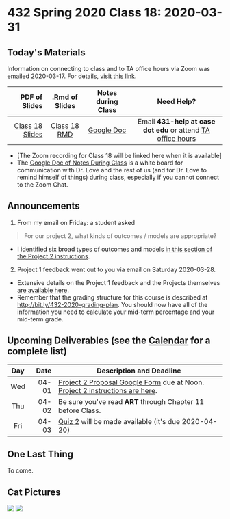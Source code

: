 # 432 Spring 2020 Class 18: 2020-03-31

## Today's Materials

Information on connecting to class and to TA office hours via Zoom was emailed 2020-03-17. For details, [visit this link](https://github.com/THOMASELOVE/2020-432/blob/master/zoom.md). 

PDF of Slides | .Rmd of Slides | Notes during Class | Need Help? 
------------: | :------------------: | :---------------------------: | :------------------------:
[Class 18 Slides](https://github.com/THOMASELOVE/2020-432/blob/master/classes/class18/432_2020_slides18.pdf) | [Class 18 RMD](https://github.com/THOMASELOVE/2020-432/blob/master/classes/class18/432_2020_slides18.Rmd) | [Google Doc](https://docs.google.com/document/d/1VpnXK654mVLJKMnbxMyhvLSEaOwyZhO2itaMf1a3N4U/edit?usp=sharing) | Email **431-help at case dot edu** or attend [TA office hours](https://github.com/THOMASELOVE/2020-432/blob/master/calendar.md#ta-office-hours)

- [The Zoom recording for Class 18 will be linked here when it is available]
- The [Google Doc of Notes During Class](https://docs.google.com/document/d/1VpnXK654mVLJKMnbxMyhvLSEaOwyZhO2itaMf1a3N4U/edit?usp=sharing) is a white board for communication with Dr. Love and the rest of us (and for Dr. Love to remind himself of things) during class, especially if you cannot connect to the Zoom Chat.

## Announcements

1. From my email on Friday: a student asked

> For our project 2, what kinds of outcomes / models are appropriate?

- I identified six broad types of outcomes and models [in this section of the Project 2 instructions](https://github.com/THOMASELOVE/2020-432/blob/master/projects/project2/README.md#what-kinds-of-outcomesmodels-are-appropriate-for-project-2).

2. Project 1 feedback went out to you via email on Saturday 2020-03-28.
  - Extensive details on the Project 1 feedback and the Projects themselves [are available here](https://github.com/THOMASELOVE/2020-432/blob/master/projects/project1/feedback/details.md).
  - Remember that the grading structure for this course is described at http://bit.ly/432-2020-grading-plan. You should now have all of the information you need to calculate your mid-term percentage and your mid-term grade.

## Upcoming Deliverables (see the [Calendar](https://github.com/THOMASELOVE/2020-432/blob/master/calendar.md) for a complete list)

Day | Date  | Description and Deadline
:--: | ----: | ----------------------------------------------------------------------------------------------
Wed | 04-01 | [Project 2 Proposal Google Form](http://bit.ly/432-2020-project2-proposal-form) due at Noon. [Project 2 instructions are here](https://github.com/THOMASELOVE/2020-432/tree/master/projects/project2).
Thu | 04-02 | Be sure you've read **ART** through Chapter 11 before Class.
Fri | 04-03 | [Quiz 2](https://github.com/THOMASELOVE/2020-432/tree/master/quizzes/quiz2) will be made available (it's due 2020-04-20)

## One Last Thing

To come.

## Cat Pictures

![](https://github.com/THOMASELOVE/2020-432/blob/master/classes/class18/alexander.jpg)
![](https://github.com/THOMASELOVE/2020-432/blob/master/classes/class18/fuzzington.jpg)
